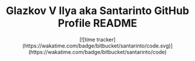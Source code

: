 
<h1 align="center">Glazkov V Ilya aka Santarinto GitHub Profile README</h1>

<p align="center">
    [![time tracker](https://wakatime.com/badge/bitbucket/santarinto/code.svg)](https://wakatime.com/badge/bitbucket/santarinto/code)
</p>

<!-- ### Hi there 👋 -->
<!--
**santarinto/santarinto** is a ✨ _special_ ✨ repository because its `README.md` (this file) appears on your GitHub profile.

Here are some ideas to get you started:

- 🔭 I’m currently working on ...
- 🌱 I’m currently learning ...
- 👯 I’m looking to collaborate on ...
- 🤔 I’m looking for help with ...
- 💬 Ask me about ...
- 📫 How to reach me: ...
- 😄 Pronouns: ...
- ⚡ Fun fact: ...
-->

